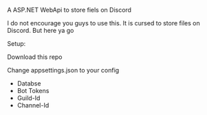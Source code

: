 A ASP.NET WebApi to store fiels on Discord

I do not encourage you guys to use this. It is cursed to store files on Discord. But here ya go


Setup:

Download this repo

Change appsettings.json to your config
  - Databse
  - Bot Tokens
  - Guild-Id
  - Channel-Id
